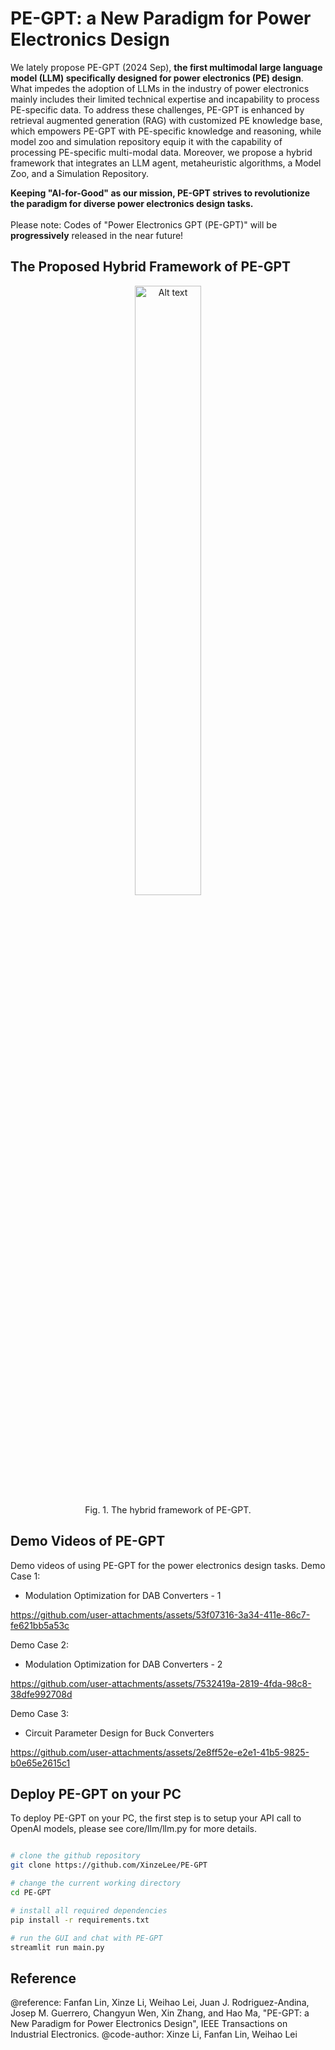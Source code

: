 
# PE-GPT: a New Paradigm for Power Electronics Design
We lately propose PE-GPT (2024 Sep), **the first multimodal large language model (LLM) specifically designed for power electronics (PE) design**. What impedes the adoption of LLMs in the industry of power electronics mainly includes their limited technical expertise and incapability to process PE-specific data. To address these challenges, PE-GPT is enhanced by retrieval augmented generation (RAG) with customized PE knowledge base, which empowers PE-GPT with PE-specific knowledge and reasoning, while model zoo and simulation repository equip it with the capability of processing PE-specific multi-modal data. Moreover, we propose a hybrid framework that integrates an LLM agent, metaheuristic algorithms, a Model Zoo, and a Simulation Repository. 

**Keeping "AI-for-Good" as our mission, PE-GPT strives to revolutionize the paradigm for diverse power electronics design tasks.**
<br>
<br>
Please note: Codes of "Power Electronics GPT (PE-GPT)" will be **progressively** released in the near future!

## The Proposed Hybrid Framework of PE-GPT
<figure style="text-align: center;">
  <img src="image_url" alt="Alt text" style="width:50%;">
  <figcaption>Fig. 1. The hybrid framework of PE-GPT.</figcaption>
</figure>

## Demo Videos of PE-GPT
Demo videos of using PE-GPT for the power electronics design tasks.
Demo Case 1:
  * Modulation Optimization for DAB Converters - 1

https://github.com/user-attachments/assets/53f07316-3a34-411e-86c7-fe621bb5a53c


Demo Case 2:
  * Modulation Optimization for DAB Converters - 2

https://github.com/user-attachments/assets/7532419a-2819-4fda-98c8-38dfe992708d


Demo Case 3:
  * Circuit Parameter Design for Buck Converters

https://github.com/user-attachments/assets/2e8ff52e-e2e1-41b5-9825-b0e65e2615c1


## Deploy PE-GPT on your PC
To deploy PE-GPT on your PC, the first step is to setup your API call to OpenAI models, please see core/llm/llm.py for more details.
```bash

# clone the github repository
git clone https://github.com/XinzeLee/PE-GPT

# change the current working directory
cd PE-GPT

# install all required dependencies
pip install -r requirements.txt

# run the GUI and chat with PE-GPT
streamlit run main.py

```



## Reference
@reference: Fanfan Lin, Xinze Li, Weihao Lei, Juan J. Rodriguez-Andina, Josep M. Guerrero, Changyun Wen, Xin Zhang, and Hao Ma, "PE-GPT: a New Paradigm for Power Electronics Design", IEEE Transactions on Industrial Electronics.
@code-author: Xinze Li, Fanfan Lin, Weihao Lei
